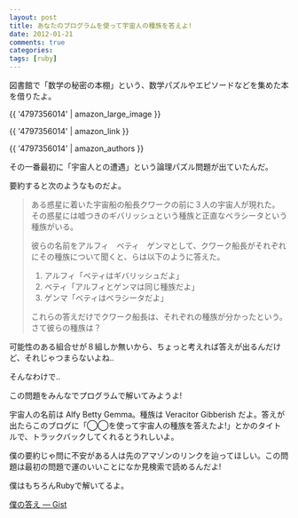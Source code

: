 ```yaml
---
layout: post
title: あなたのプログラムを使って宇宙人の種族を答えよ!
date: 2012-01-21
comments: true
categories:
tags: [ruby]
---
```


図書館で「数学の秘密の本棚」という、数学パズルやエピソードなどを集めた本を借りたよ。

{{ '4797356014' | amazon_large_image }}

{{ '4797356014' | amazon_link }}

{{ '4797356014' | amazon_authors }}

その一番最初に「宇宙人との遭遇」という論理パズル問題が出ていたんだ。

要約すると次のようなものだよ。
> 
> ある惑星に着いた宇宙船の船長クワークの前に３人の宇宙人が現れた。
> その惑星には嘘つきのギバリッシュという種族と正直なベラシータという種族がいる。
> 
> 彼らの名前をアルフィ　ベティ　ゲンマとして、クワーク船長がそれぞれにその種族について聞くと、らは以下のように答えた。
> 
> 1. アルフィ「ベティはギバリッシュだよ」
> 2. ベティ「アルフィとゲンマは同じ種族だよ」
> 3. ゲンマ「ベティはベラシータだよ」
> 
> これらの答えだけでクワーク船長は、それぞれの種族が分かったという。さて彼らの種族は？


可能性のある組合せが８組しか無いから、ちょっと考えれば答えが出るんだけど、それじゃつまらないよね..

そんなわけで..

この問題をみんなでプログラムで解いてみようよ!

宇宙人の名前は Alfy Betty Gemma。種族は Veracitor Gibberish だよ。答えが出たらこのブログに「◯◯を使って宇宙人の種族を答えたよ!」とかのタイトルで、トラックバックしてくれるとうれしいよ。

僕の要約じゃ問に不安がある人は先のアマゾンのリンクを辿ってほしい。この問題は最初の問題で運のいいことになか見検索で読めるんだよ!

僕はもちろんRubyで解いてるよ。

[僕の答え ― Gist](https://gist.github.com/1652697)
